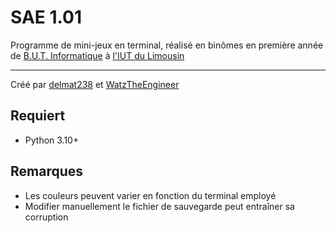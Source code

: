 # SAE 1.01
Programme de mini-jeux en terminal, réalisé en binômes en première année de [B.U.T. Informatique](https://www.iut.unilim.fr/les-formations/but/informatique/) à [l'IUT du Limousin](https://www.iut.unilim.fr)

---

Créé par [delmat238](https://github.com/delmat238) et [WatzTheEngineer](https://github.com/WatzTheEngineer)

## Requiert
- Python 3.10+

## Remarques

- Les couleurs peuvent varier en fonction du terminal employé
- Modifier manuellement le fichier de sauvegarde peut entraîner sa corruption
